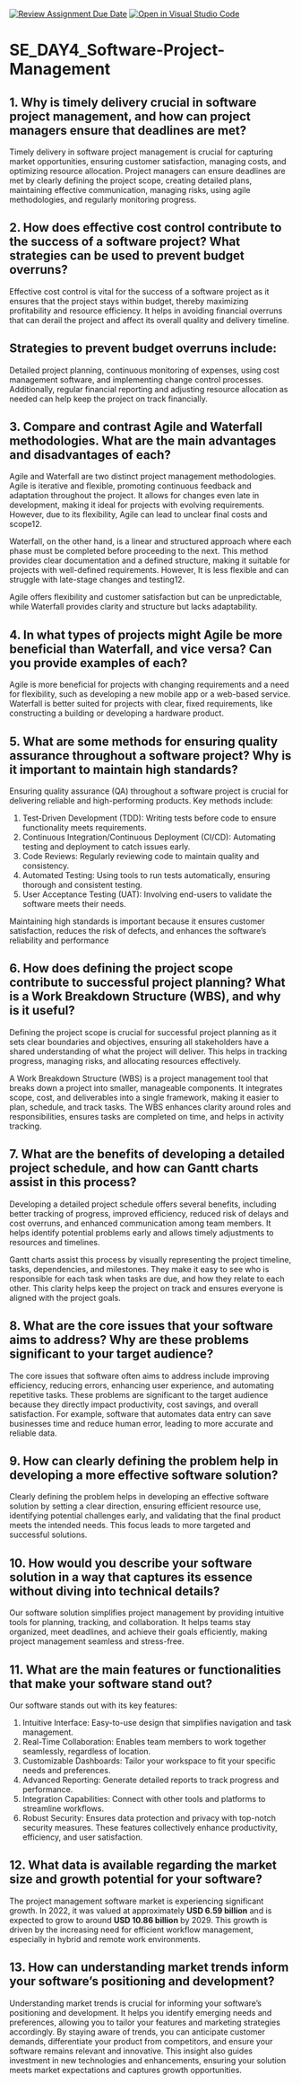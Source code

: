 [![Review Assignment Due Date](https://classroom.github.com/assets/deadline-readme-button-22041afd0340ce965d47ae6ef1cefeee28c7c493a6346c4f15d667ab976d596c.svg)](https://classroom.github.com/a/9pw6JKcu)
[![Open in Visual Studio Code](https://classroom.github.com/assets/open-in-vscode-2e0aaae1b6195c2367325f4f02e2d04e9abb55f0b24a779b69b11b9e10269abc.svg)](https://classroom.github.com/online_ide?assignment_repo_id=15686695&assignment_repo_type=AssignmentRepo)
# SE_DAY4_Software-Project-Management
## 1. Why is timely delivery crucial in software project management, and how can project managers ensure that deadlines are met?

Timely delivery in software project management is crucial for capturing market opportunities, ensuring customer satisfaction, managing costs, and optimizing resource allocation. Project managers can ensure deadlines are met by clearly defining the project scope, creating detailed plans, maintaining effective communication, managing risks, using agile methodologies, and regularly monitoring progress.

## 2. How does effective cost control contribute to the success of a software project? What strategies can be used to prevent budget overruns?

Effective cost control is vital for the success of a software project as it ensures that the project stays within budget, thereby maximizing profitability and resource efficiency. It helps in avoiding financial overruns that can derail the project and affect its overall quality and delivery timeline. 
## Strategies to prevent budget overruns include:
Detailed project planning, continuous monitoring of expenses, using cost management software, and implementing change control processes. Additionally, regular financial reporting and adjusting resource allocation as needed can help keep the project on track financially.

## 3. Compare and contrast Agile and Waterfall methodologies. What are the main advantages and disadvantages of each?

Agile and Waterfall are two distinct project management methodologies. Agile is iterative and flexible, promoting continuous feedback and adaptation throughout the project. It allows for changes even late in development, making it ideal for projects with evolving requirements. However, due to its flexibility, Agile can lead to unclear final costs and scope12.

Waterfall, on the other hand, is a linear and structured approach where each phase must be completed before proceeding to the next. This method provides clear documentation and a defined structure, making it suitable for projects with well-defined requirements. However, It is less flexible and can struggle with late-stage changes and testing12.

Agile offers flexibility and customer satisfaction but can be unpredictable, while Waterfall provides clarity and structure but lacks adaptability.

## 4. In what types of projects might Agile be more beneficial than Waterfall, and vice versa? Can you provide examples of each?

Agile is more beneficial for projects with changing requirements and a need for flexibility, such as developing a new mobile app or a web-based service. Waterfall is better suited for projects with clear, fixed requirements, like constructing a building or developing a hardware product.

## 5. What are some methods for ensuring quality assurance throughout a software project? Why is it important to maintain high standards?

Ensuring quality assurance (QA) throughout a software project is crucial for delivering reliable and high-performing products. Key methods include:

1. Test-Driven Development (TDD): Writing tests before code to ensure functionality meets requirements.
2. Continuous Integration/Continuous Deployment (CI/CD): Automating testing and deployment to catch issues early.
3. Code Reviews: Regularly reviewing code to maintain quality and consistency.
4. Automated Testing: Using tools to run tests automatically, ensuring thorough and consistent testing.
5. User Acceptance Testing (UAT): Involving end-users to validate the software meets their needs.

Maintaining high standards is important because it ensures customer satisfaction, reduces the risk of defects, and enhances the software’s reliability and performance

## 6. How does defining the project scope contribute to successful project planning? What is a Work Breakdown Structure (WBS), and why is it useful?

Defining the project scope is crucial for successful project planning as it sets clear boundaries and objectives, ensuring all stakeholders have a shared understanding of what the project will deliver. This helps in tracking progress, managing risks, and allocating resources effectively.

A Work Breakdown Structure (WBS) is a project management tool that breaks down a project into smaller, manageable components. It integrates scope, cost, and deliverables into a single framework, making it easier to plan, schedule, and track tasks. The WBS enhances clarity around roles and responsibilities, ensures tasks are completed on time, and helps in activity tracking.

## 7. What are the benefits of developing a detailed project schedule, and how can Gantt charts assist in this process?

Developing a detailed project schedule offers several benefits, including better tracking of progress, improved efficiency, reduced risk of delays and cost overruns, and enhanced communication among team members. It helps identify potential problems early and allows timely adjustments to resources and timelines.

Gantt charts assist this process by visually representing the project timeline, tasks, dependencies, and milestones. They make it easy to see who is responsible for each task when tasks are due, and how they relate to each other. This clarity helps keep the project on track and ensures everyone is aligned with the project goals.

## 8. What are the core issues that your software aims to address? Why are these problems significant to your target audience?

The core issues that software often aims to address include improving efficiency, reducing errors, enhancing user experience, and automating repetitive tasks. These problems are significant to the target audience because they directly impact productivity, cost savings, and overall satisfaction. For example, software that automates data entry can save businesses time and reduce human error, leading to more accurate and reliable data.

## 9. How can clearly defining the problem help in developing a more effective software solution?

Clearly defining the problem helps in developing an effective software solution by setting a clear direction, ensuring efficient resource use, identifying potential challenges early, and validating that the final product meets the intended needs. This focus leads to more targeted and successful solutions.

## 10. How would you describe your software solution in a way that captures its essence without diving into technical details?

Our software solution simplifies project management by providing intuitive tools for planning, tracking, and collaboration. It helps teams stay organized, meet deadlines, and achieve their goals efficiently, making project management seamless and stress-free.

## 11. What are the main features or functionalities that make your software stand out?

Our software stands out with its key features:

1. Intuitive Interface: Easy-to-use design that simplifies navigation and task management.
2. Real-Time Collaboration: Enables team members to work together seamlessly, regardless of location.
3. Customizable Dashboards: Tailor your workspace to fit your specific needs and preferences.
4. Advanced Reporting: Generate detailed reports to track progress and performance.
5. Integration Capabilities: Connect with other tools and platforms to streamline workflows.
6. Robust Security: Ensures data protection and privacy with top-notch security measures.
These features collectively enhance productivity, efficiency, and user satisfaction.

## 12. What data is available regarding the market size and growth potential for your software?

The project management software market is experiencing significant growth. In 2022, it was valued at approximately **USD 6.59 billion** and is expected to grow to around **USD 10.86 billion** by 2029. This growth is driven by the increasing need for efficient workflow management, especially in hybrid and remote work environments.

## 13. How can understanding market trends inform your software’s positioning and development?

Understanding market trends is crucial for informing your software’s positioning and development. It helps you identify emerging needs and preferences, allowing you to tailor your features and marketing strategies accordingly. By staying aware of trends, you can anticipate customer demands, differentiate your product from competitors, and ensure your software remains relevant and innovative. This insight also guides investment in new technologies and enhancements, ensuring your solution meets market expectations and captures growth opportunities.
